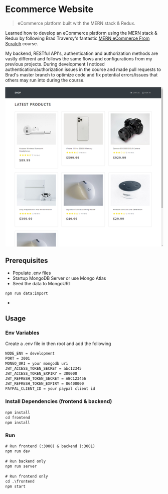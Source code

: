 # Ecommerce Website

> eCommerce platform built with the MERN stack & Redux.

Learned how to develop an eCommerce platform using the MERN stack & Redux by following Brad Traversy's fantastic [MERN eCommerce From Scratch](https://www.udemy.com/course/mern-ecommerce) course.

My backend, RESTful API's, authentication and authorization methods are vastly different and follows the same flows and configurations from my previous projects. During development I noticed authentication/authorization issues in the course and made pull requests to Brad's master branch to optimize code and fix potential errors/issues that others may run into during the course.

![Alt text](./preview.PNG?raw=true 'Preview')

## Prerequisites
- Populate .env files
- Startup MongoDB Server or use Mongo Atlas
- Seed the data to MongoURI
```
npm run data:import
```
- 

## Usage

### Env Variables

Create a .env file in then root and add the following

```
NODE_ENV = development
PORT = 3001
MONGO_URI = your mongodb uri
JWT_ACCESS_TOKEN_SECRET = abc12345
JWT_ACCESS_TOKEN_EXPIRY = 300000
JWT_REFRESH_TOKEN_SECRET = ABC123456
JWT_REFRESH_TOKEN_EXPIRY = 86400000
PAYPAL_CLIENT_ID = your paypal client id
```

### Install Dependencies (frontend & backend)

```
npm install
cd frontend
npm install
```

### Run

```
# Run frontend (:3000) & backend (:3001)
npm run dev

# Run backend only
npm run server

# Run frontend only
cd .\frontend
npm start
```
